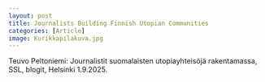 ```yaml
---
layout: post
title: Journalists Building Finnish Utopian Communities
categories: [Article]
image: Kurikkapilakuva.jpg
---
```

Teuvo Peltoniemi: Journalistit suomalaisten utopiayhteisöjä rakentamassa, SSL, blogit, Helsinki 1.9.2025.


